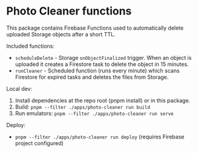# Photo Cleaner functions

This package contains Firebase Functions used to automatically delete uploaded Storage objects after a short TTL.

Included functions:

- `scheduleDelete` - Storage `onObjectFinalized` trigger. When an object is uploaded it creates a Firestore task to delete the object in 15 minutes.
- `runCleaner` - Scheduled function (runs every minute) which scans Firestore for expired tasks and deletes the files from Storage.

Local dev:

1. Install dependencies at the repo root (pnpm install) or in this package.
2. Build: `pnpm --filter ./apps/photo-cleaner run build`
3. Run emulators: `pnpm --filter ./apps/photo-cleaner run serve`

Deploy:

- `pnpm --filter ./apps/photo-cleaner run deploy` (requires Firebase project configured)
